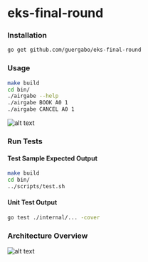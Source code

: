 # eks-final-round  

### Installation 
```bash
go get github.com/guergabo/eks-final-round
```

### Usage
```bash 
make build
cd bin/
./airgabe --help
./airgabe BOOK A0 1  
./airgabe CANCEL A0 1 
```
![alt text](https://giphy.com/embed/UYKVF23jjI4FR5Gemy)


### Run Tests
#### Test Sample Expected Output
```bash 
make build
cd bin/
../scripts/test.sh
```
#### Unit Test Output
```bash
go test ./internal/... -cover
```

### Architecture Overview  
![alt text](https://miro.medium.com/max/1400/1*ERYx0IB1pN-5ZX98cKAoUw.png)
